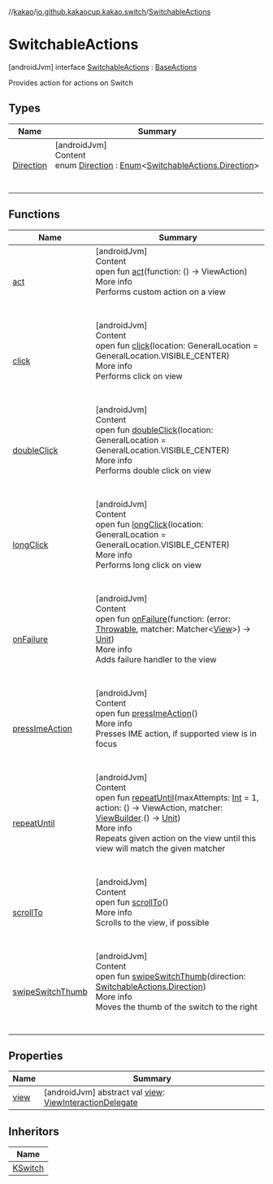//[kakao](../../../index.md)/[io.github.kakaocup.kakao.switch](../index.md)/[SwitchableActions](index.md)



# SwitchableActions  
 [androidJvm] interface [SwitchableActions](index.md) : [BaseActions](../../io.github.kakaocup.kakao.common.actions/-base-actions/index.md)

Provides action for actions on Switch

   


## Types  
  
|  Name |  Summary | 
|---|---|
| <a name="io.github.kakaocup.kakao.switch/SwitchableActions.Direction///PointingToDeclaration/"></a>[Direction](-direction/index.md)| <a name="io.github.kakaocup.kakao.switch/SwitchableActions.Direction///PointingToDeclaration/"></a>[androidJvm]  <br>Content  <br>enum [Direction](-direction/index.md) : [Enum](https://kotlinlang.org/api/latest/jvm/stdlib/kotlin/-enum/index.html)<[SwitchableActions.Direction](-direction/index.md)>   <br><br><br>|


## Functions  
  
|  Name |  Summary | 
|---|---|
| <a name="io.github.kakaocup.kakao.common.actions/BaseActions/act/#kotlin.Function0[androidx.test.espresso.ViewAction]/PointingToDeclaration/"></a>[act](../../io.github.kakaocup.kakao.common.actions/-base-actions/act.md)| <a name="io.github.kakaocup.kakao.common.actions/BaseActions/act/#kotlin.Function0[androidx.test.espresso.ViewAction]/PointingToDeclaration/"></a>[androidJvm]  <br>Content  <br>open fun [act](../../io.github.kakaocup.kakao.common.actions/-base-actions/act.md)(function: () -> ViewAction)  <br>More info  <br>Performs custom action on a view  <br><br><br>|
| <a name="io.github.kakaocup.kakao.common.actions/BaseActions/click/#androidx.test.espresso.action.GeneralLocation/PointingToDeclaration/"></a>[click](../../io.github.kakaocup.kakao.common.actions/-base-actions/click.md)| <a name="io.github.kakaocup.kakao.common.actions/BaseActions/click/#androidx.test.espresso.action.GeneralLocation/PointingToDeclaration/"></a>[androidJvm]  <br>Content  <br>open fun [click](../../io.github.kakaocup.kakao.common.actions/-base-actions/click.md)(location: GeneralLocation = GeneralLocation.VISIBLE_CENTER)  <br>More info  <br>Performs click on view  <br><br><br>|
| <a name="io.github.kakaocup.kakao.common.actions/BaseActions/doubleClick/#androidx.test.espresso.action.GeneralLocation/PointingToDeclaration/"></a>[doubleClick](../../io.github.kakaocup.kakao.common.actions/-base-actions/double-click.md)| <a name="io.github.kakaocup.kakao.common.actions/BaseActions/doubleClick/#androidx.test.espresso.action.GeneralLocation/PointingToDeclaration/"></a>[androidJvm]  <br>Content  <br>open fun [doubleClick](../../io.github.kakaocup.kakao.common.actions/-base-actions/double-click.md)(location: GeneralLocation = GeneralLocation.VISIBLE_CENTER)  <br>More info  <br>Performs double click on view  <br><br><br>|
| <a name="io.github.kakaocup.kakao.common.actions/BaseActions/longClick/#androidx.test.espresso.action.GeneralLocation/PointingToDeclaration/"></a>[longClick](../../io.github.kakaocup.kakao.common.actions/-base-actions/long-click.md)| <a name="io.github.kakaocup.kakao.common.actions/BaseActions/longClick/#androidx.test.espresso.action.GeneralLocation/PointingToDeclaration/"></a>[androidJvm]  <br>Content  <br>open fun [longClick](../../io.github.kakaocup.kakao.common.actions/-base-actions/long-click.md)(location: GeneralLocation = GeneralLocation.VISIBLE_CENTER)  <br>More info  <br>Performs long click on view  <br><br><br>|
| <a name="io.github.kakaocup.kakao.common.actions/BaseActions/onFailure/#kotlin.Function2[kotlin.Throwable,org.hamcrest.Matcher[android.view.View],kotlin.Unit]/PointingToDeclaration/"></a>[onFailure](../../io.github.kakaocup.kakao.common.actions/-base-actions/on-failure.md)| <a name="io.github.kakaocup.kakao.common.actions/BaseActions/onFailure/#kotlin.Function2[kotlin.Throwable,org.hamcrest.Matcher[android.view.View],kotlin.Unit]/PointingToDeclaration/"></a>[androidJvm]  <br>Content  <br>open fun [onFailure](../../io.github.kakaocup.kakao.common.actions/-base-actions/on-failure.md)(function: (error: [Throwable](https://kotlinlang.org/api/latest/jvm/stdlib/kotlin/-throwable/index.html), matcher: Matcher<[View](https://developer.android.com/reference/kotlin/android/view/View.html)>) -> [Unit](https://kotlinlang.org/api/latest/jvm/stdlib/kotlin/-unit/index.html))  <br>More info  <br>Adds failure handler to the view  <br><br><br>|
| <a name="io.github.kakaocup.kakao.common.actions/BaseActions/pressImeAction/#/PointingToDeclaration/"></a>[pressImeAction](../../io.github.kakaocup.kakao.common.actions/-base-actions/press-ime-action.md)| <a name="io.github.kakaocup.kakao.common.actions/BaseActions/pressImeAction/#/PointingToDeclaration/"></a>[androidJvm]  <br>Content  <br>open fun [pressImeAction](../../io.github.kakaocup.kakao.common.actions/-base-actions/press-ime-action.md)()  <br>More info  <br>Presses IME action, if supported view is in focus  <br><br><br>|
| <a name="io.github.kakaocup.kakao.common.actions/BaseActions/repeatUntil/#kotlin.Int#kotlin.Function0[androidx.test.espresso.ViewAction]#kotlin.Function1[io.github.kakaocup.kakao.common.builders.ViewBuilder,kotlin.Unit]/PointingToDeclaration/"></a>[repeatUntil](../../io.github.kakaocup.kakao.common.actions/-base-actions/repeat-until.md)| <a name="io.github.kakaocup.kakao.common.actions/BaseActions/repeatUntil/#kotlin.Int#kotlin.Function0[androidx.test.espresso.ViewAction]#kotlin.Function1[io.github.kakaocup.kakao.common.builders.ViewBuilder,kotlin.Unit]/PointingToDeclaration/"></a>[androidJvm]  <br>Content  <br>open fun [repeatUntil](../../io.github.kakaocup.kakao.common.actions/-base-actions/repeat-until.md)(maxAttempts: [Int](https://kotlinlang.org/api/latest/jvm/stdlib/kotlin/-int/index.html) = 1, action: () -> ViewAction, matcher: [ViewBuilder](../../io.github.kakaocup.kakao.common.builders/-view-builder/index.md).() -> [Unit](https://kotlinlang.org/api/latest/jvm/stdlib/kotlin/-unit/index.html))  <br>More info  <br>Repeats given action on the view until this view will match the given matcher  <br><br><br>|
| <a name="io.github.kakaocup.kakao.common.actions/BaseActions/scrollTo/#/PointingToDeclaration/"></a>[scrollTo](../../io.github.kakaocup.kakao.common.actions/-base-actions/scroll-to.md)| <a name="io.github.kakaocup.kakao.common.actions/BaseActions/scrollTo/#/PointingToDeclaration/"></a>[androidJvm]  <br>Content  <br>open fun [scrollTo](../../io.github.kakaocup.kakao.common.actions/-base-actions/scroll-to.md)()  <br>More info  <br>Scrolls to the view, if possible  <br><br><br>|
| <a name="io.github.kakaocup.kakao.switch/SwitchableActions/swipeSwitchThumb/#io.github.kakaocup.kakao.switch.SwitchableActions.Direction/PointingToDeclaration/"></a>[swipeSwitchThumb](swipe-switch-thumb.md)| <a name="io.github.kakaocup.kakao.switch/SwitchableActions/swipeSwitchThumb/#io.github.kakaocup.kakao.switch.SwitchableActions.Direction/PointingToDeclaration/"></a>[androidJvm]  <br>Content  <br>open fun [swipeSwitchThumb](swipe-switch-thumb.md)(direction: [SwitchableActions.Direction](-direction/index.md))  <br>More info  <br>Moves the thumb of the switch to the right  <br><br><br>|


## Properties  
  
|  Name |  Summary | 
|---|---|
| <a name="io.github.kakaocup.kakao.switch/SwitchableActions/view/#/PointingToDeclaration/"></a>[view](index.md#-867399112%2FProperties%2F34310170)| <a name="io.github.kakaocup.kakao.switch/SwitchableActions/view/#/PointingToDeclaration/"></a> [androidJvm] abstract val [view](index.md#-867399112%2FProperties%2F34310170): [ViewInteractionDelegate](../../io.github.kakaocup.kakao.delegate/-view-interaction-delegate/index.md)   <br>|


## Inheritors  
  
|  Name | 
|---|
| <a name="io.github.kakaocup.kakao.switch/KSwitch///PointingToDeclaration/"></a>[KSwitch](../-k-switch/index.md)|

